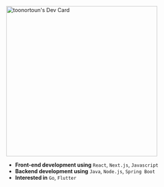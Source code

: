<a href="https://app.daily.dev/snapper"><img src="https://api.daily.dev/devcards/79a796a79a7b43c6bb81a09666d0f503.png?r=5y2" width="400" alt="toonortoun's Dev Card"/></a>

- **Front-end development using** `React`, `Next.js`, `Javascript`
- **Backend development using** `Java`, `Node.js`, `Spring Boot`
- **Interested in** `Go`, `Flutter`
